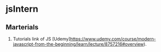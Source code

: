 # jsIntern

## Marterials
1. Tutorials link of JS [Udemy]https://www.udemy.com/course/modern-javascript-from-the-beginning/learn/lecture/8757216#overview).
